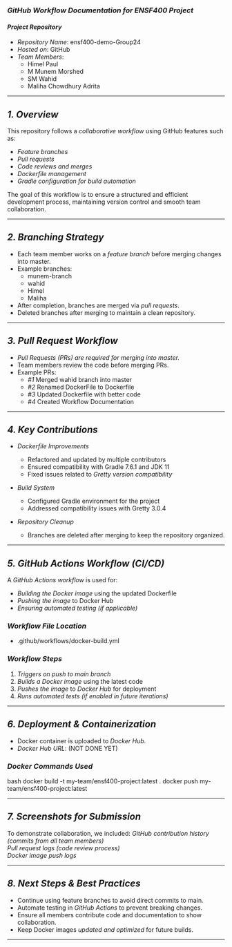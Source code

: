 ### *GitHub Workflow Documentation for ENSF400 Project*

#### *Project Repository*  
- *Repository Name*: ensf400-demo-Group24  
- *Hosted on*: GitHub  
- *Team Members*:  
  - Himel Paul  
  - M Munem Morshed
  - SM Wahid  
  - Maliha Chowdhury Adrita
 
---

## *1. Overview*
This repository follows a *collaborative workflow* using GitHub features such as:
- *Feature branches*
- *Pull requests*
- *Code reviews and merges*
- *Dockerfile management*
- *Gradle configuration for build automation*

The goal of this workflow is to ensure a structured and efficient development process, maintaining version control and smooth team collaboration.

---

## *2. Branching Strategy*
- Each team member works on a *feature branch* before merging changes into master.
- Example branches:
  - munem-branch
  - wahid
  - Himel
  - Maliha
- After completion, branches are merged via *pull requests*.
- Deleted branches after merging to maintain a clean repository.

---

## *3. Pull Request Workflow*
- *Pull Requests (PRs) are required for merging into master.*
- Team members review the code before merging PRs.
- Example PRs:
  - *#1* Merged wahid branch into master
  - *#2* Renamed DockerFile to Dockerfile
  - *#3* Updated Dockerfile with better code
  - *#4* Created Workflow Documentation

---

## *4. Key Contributions*
- *Dockerfile Improvements*
  - Refactored and updated by multiple contributors 
  - Ensured compatibility with Gradle 7.6.1 and JDK 11
  - Fixed issues related to *Gretty version compatibility*

- *Build System*
  - Configured Gradle environment for the project
  - Addressed compatibility issues with Gretty 3.0.4

- *Repository Cleanup*
  - Branches are deleted after merging to keep the repository organized.

---

## *5. GitHub Actions Workflow (CI/CD)*
A *GitHub Actions workflow* is used for:
- *Building the Docker image* using the updated Dockerfile
- *Pushing the image* to Docker Hub
- *Ensuring automated testing (if applicable)*

### *Workflow File Location*
- .github/workflows/docker-build.yml

### *Workflow Steps*
1. *Triggers on push to main branch*  
2. *Builds a Docker image* using the latest code  
3. *Pushes the image* to *Docker Hub* for deployment  
4. *Runs automated tests (if enabled in future iterations)*  

---

## *6. Deployment & Containerization*
- Docker container is uploaded to *Docker Hub*.
- *Docker Hub URL*: (NOT DONE YET)

### *Docker Commands Used*
bash
docker build -t my-team/ensf400-project:latest .
docker push my-team/ensf400-project:latest


---

## *7. Screenshots for Submission*
To demonstrate collaboration, we included:
 *GitHub contribution history (commits from all team members)*  
 *Pull request logs (code review process)*  
 *Docker image push logs*  

---

## *8. Next Steps & Best Practices*
- Continue using feature branches to avoid direct commits to main.
- Automate testing in *GitHub Actions* to prevent breaking changes.
- Ensure all members contribute code and documentation to show collaboration.
- Keep Docker images *updated and optimized* for future builds.

---

